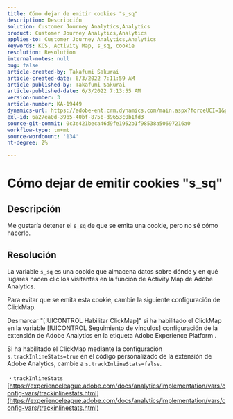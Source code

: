 ```yaml
---
title: Cómo dejar de emitir cookies "s_sq"
description: Descripción
solution: Customer Journey Analytics,Analytics
product: Customer Journey Analytics,Analytics
applies-to: Customer Journey Analytics,Analytics
keywords: KCS, Activity Map, s_sq, cookie
resolution: Resolution
internal-notes: null
bug: false
article-created-by: Takafumi Sakurai
article-created-date: 6/3/2022 7:11:59 AM
article-published-by: Takafumi Sakurai
article-published-date: 6/3/2022 7:13:55 AM
version-number: 3
article-number: KA-19449
dynamics-url: https://adobe-ent.crm.dynamics.com/main.aspx?forceUCI=1&pagetype=entityrecord&etn=knowledgearticle&id=57f2b672-0ce3-ec11-bb3d-000d3a33d4a1
exl-id: 6a27ea0d-39b5-40bf-875b-d9653c0b1fd3
source-git-commit: 0c3e421beca46d9fe1952b1f98538a50697216a0
workflow-type: tm+mt
source-wordcount: '134'
ht-degree: 2%

---
```


# Cómo dejar de emitir cookies &quot;s_sq&quot;

## Descripción

Me gustaría detener el `s_sq` de que se emita una cookie, pero no sé cómo hacerlo.

## Resolución


La variable `s_sq` es una cookie que almacena datos sobre dónde y en qué lugares hacen clic los visitantes en la función de Activity Map de Adobe Analytics.

Para evitar que se emita esta cookie, cambie la siguiente configuración de ClickMap.

Desmarcar &quot;[!UICONTROL Habilitar ClickMap]&quot; si ha habilitado el ClickMap en la variable [!UICONTROL Seguimiento de vínculos] configuración de la extensión de Adobe Analytics en la etiqueta Adobe Experience Platform .

Si ha habilitado el ClickMap mediante la configuración `s.trackInlineStats=true` en el código personalizado de la extensión de Adobe Analytics, cambie a `s.trackInlineStats=false`.

・`trackInlineStats`
[https://experienceleague.adobe.com/docs/analytics/implementation/vars/config-vars/trackinlinestats.html](https://experienceleague.adobe.com/docs/analytics/implementation/vars/config-vars/trackinlinestats.html)
